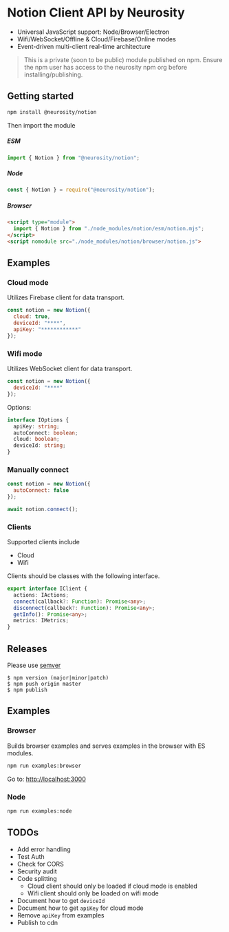 # Notion Client API by Neurosity

* Universal JavaScript support: Node/Browser/Electron
* Wifi/WebSocket/Offline & Cloud/Firebase/Online modes
* Event-driven multi-client real-time architecture

> This is a private (soon to be public) module published on npm. Ensure the npm user has access to the neurosity npm org before installing/publishing.

## Getting started
```bash
npm install @neurosity/notion
```
Then import the module

##### ESM
``` js
import { Notion } from "@neurosity/notion";
```

##### Node
``` js
const { Notion } = require("@neurosity/notion");
```

##### Browser
``` html
<script type="module">
  import { Notion } from "./node_modules/notion/esm/notion.mjs";
</script>
<script nomodule src="./node_modules/notion/browser/notion.js">
```

## Examples

### Cloud mode

Utilizes Firebase client for data transport.

``` js
const notion = new Notion({
  cloud: true,
  deviceId: "****",
  apiKey: "************"
});
```

### Wifi mode

Utilizes WebSocket client for data transport.

``` js
const notion = new Notion({
  deviceId: "****"
});
```

Options:

``` ts
interface IOptions {
  apiKey: string;
  autoConnect: boolean;
  cloud: boolean;
  deviceId: string;
}
```

### Manually connect

``` js
const notion = new Notion({
  autoConnect: false
});

await notion.connect();
```

### Clients

Supported clients include

* Cloud
* Wifi

Clients should be classes with the following interface.

``` ts
export interface IClient {
  actions: IActions;
  connect(callback?: Function): Promise<any>;
  disconnect(callback?: Function): Promise<any>;
  getInfo(): Promise<any>;
  metrics: IMetrics;
}
``` 

## Releases

Please use [semver](https://docs.npmjs.com/misc/semver)

```
$ npm version (major|minor|patch)
$ npm push origin master
$ npm publish
```

## Examples

### Browser

Builds browser examples and serves examples in the browser with ES modules.

``` bash
npm run examples:browser
```
Go to: [http://localhost:3000](http://localhost:3000)

### Node 

``` bash
npm run examples:node
```

## TODOs

* Add error handling
* Test Auth
* Check for CORS
* Security audit
* Code splitting
  * Cloud client should only be loaded if cloud mode is enabled
  * Wifi client should only be loaded on wifi mode
* Document how to get `deviceId`
* Document how to get `apiKey` for cloud mode
* Remove `apiKey` from examples
* Publish to cdn
